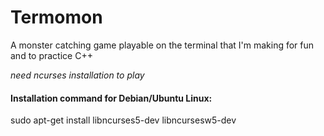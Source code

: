# Termomon

A monster catching game playable on the terminal that I'm making for fun and to practice C++

*need ncurses installation to play*

#### Installation command for Debian/Ubuntu Linux:

sudo apt-get install libncurses5-dev libncursesw5-dev
